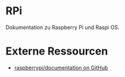# RPi

Dokumentation zu Raspberry Pi und Raspi OS.

# Externe Ressourcen
* [raspberrypi/documentation on GitHub](https://github.com/raspberrypi/documentation)
